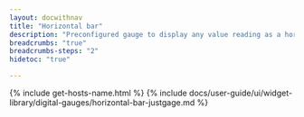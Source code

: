```yaml
---
layout: docwithnav
title: "Horizontal bar"
description: "Preconfigured gauge to display any value reading as a horizontal bar. Allows to configure value range, gradient colors, and other settings."
breadcrumbs: "true"
breadcrumbs-steps: "2"
hidetoc: "true"

---
```

{% include get-hosts-name.html %}
{% include docs/user-guide/ui/widget-library/digital-gauges/horizontal-bar-justgage.md %}
